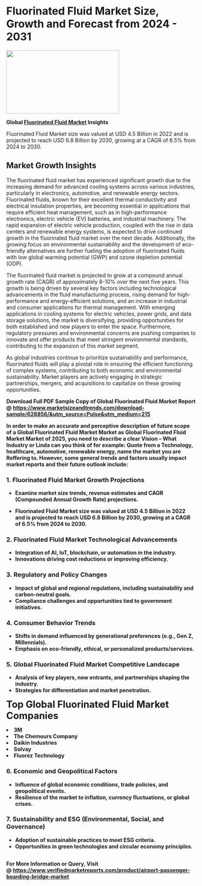 <H1>Fluorinated Fluid Market Size, Growth and Forecast from 2024 - 2031</H1><img class="aligncenter size-medium wp-image-584254" src="https://thirdeyenews.in/wp-content/uploads/2024/09/Global-Market-Research-300x168.jpeg" alt="" width="300" height="168" /><p><strong>Global&nbsp;<a href="https://www.marketsizeandtrends.com/download-sample/628856/&amp;utm_source=Pulse&amp;utm_medium=215">Fluorinated Fluid Market</a> Insights</strong></p><p>Fluorinated Fluid Market size was valued at USD 4.5 Billion in 2022 and is projected to reach USD 6.8 Billion by 2030, growing at a CAGR of 6.5% from 2024 to 2030.</p><p><h2>Market Growth Insights</h2> <p>The fluorinated fluid market has experienced significant growth due to the increasing demand for advanced cooling systems across various industries, particularly in electronics, automotive, and renewable energy sectors. Fluorinated fluids, known for their excellent thermal conductivity and electrical insulation properties, are becoming essential in applications that require efficient heat management, such as in high-performance electronics, electric vehicle (EV) batteries, and industrial machinery. The rapid expansion of electric vehicle production, coupled with the rise in data centers and renewable energy systems, is expected to drive continued growth in the fluorinated fluid market over the next decade. Additionally, the growing focus on environmental sustainability and the development of eco-friendly alternatives are further fueling the adoption of fluorinated fluids with low global warming potential (GWP) and ozone depletion potential (ODP).</p> <p><strong></strong></p> <p>The fluorinated fluid market is projected to grow at a compound annual growth rate (CAGR) of approximately 8-10% over the next five years. This growth is being driven by several key factors including technological advancements in the fluid manufacturing process, rising demand for high-performance and energy-efficient solutions, and an increase in industrial and consumer applications for thermal management. With emerging applications in cooling systems for electric vehicles, power grids, and data storage solutions, the market is diversifying, providing opportunities for both established and new players to enter the space. Furthermore, regulatory pressures and environmental concerns are pushing companies to innovate and offer products that meet stringent environmental standards, contributing to the expansion of this market segment. <p>As global industries continue to prioritize sustainability and performance, fluorinated fluids will play a pivotal role in ensuring the efficient functioning of complex systems, contributing to both economic and environmental sustainability. Market players are actively engaging in strategic partnerships, mergers, and acquisitions to capitalize on these growing opportunities.</p> <p><strong></p><p><span class=""><strong>Download Full PDF Sample Copy of Global Fluorinated Fluid Market Report</strong> @ <a href="https://www.marketsizeandtrends.com/download-sample/628856/&amp;utm_source=Pulse&amp;utm_medium=215" target="_blank">https://www.marketsizeandtrends.com/download-sample/628856/&amp;utm_source=Pulse&amp;utm_medium=215</a></span></p><p>In order to make an accurate and perceptive description of future scope of a Global&nbsp;Fluorinated Fluid Market Market as Global&nbsp;Fluorinated Fluid Market Market of 2025, you need to describe a clear Vision &ndash; What Industry or Linda can you think of for example: Quote from a Technology, healthcare, automotive, renewable energy, name the market you are Reffering to. However, some general trends and factors usually impact market reports and their future outlook include:</p><h3>1.&nbsp;<strong>Fluorinated Fluid Market Growth Projections</strong></h3><ul><li>Examine market size trends, revenue estimates and CAGR (Compounded Annual Growth Rate) projections.</li><li><p>Fluorinated Fluid Market size was valued at USD 4.5 Billion in 2022 and is projected to reach USD 6.8 Billion by 2030, growing at a CAGR of 6.5% from 2024 to 2030.</p></li></ul><h3>2.&nbsp;<strong>Fluorinated Fluid Market Technological Advancements</strong></h3><ul><li>Integration of AI, IoT, blockchain, or automation in the industry.</li><li>Innovations driving cost reductions or improving efficiency.</li></ul><h3>3.&nbsp;<strong>Regulatory and Policy Changes</strong></h3><ul><li>Impact of global and regional regulations, including sustainability and carbon-neutral goals.</li><li>Compliance challenges and opportunities tied to government initiatives.</li></ul><h3>4.&nbsp;<strong>Consumer Behavior Trends</strong></h3><ul><li>Shifts in demand influenced by generational preferences (e.g., Gen Z, Millennials).</li><li>Emphasis on eco-friendly, ethical, or personalized products/services.</li></ul><h3>5.&nbsp;<strong>Global Fluorinated Fluid Market Competitive Landscape</strong></h3><ul><li>Analysis of key players, new entrants, and partnerships shaping the industry.</li><li>Strategies for differentiation and market penetration.</li></ul><p data-pm-slice="1 1 []"><span style="color: inherit; font-family: inherit; font-size: 25px;">Top Global Fluorinated Fluid Market Companies</span></p><div class="" data-test-id=""><p><li>3M</li><li> The Chemours Company</li><li> Daikin Industries</li><li> Solvay</li><li> Fluorez Technology</li></p></div><h3>6.&nbsp;<strong>Economic and Geopolitical Factors</strong></h3><ul><li>Influence of global economic conditions, trade policies, and geopolitical events.</li><li>Resilience of the market to inflation, currency fluctuations, or global crises.</li></ul><h3>7.&nbsp;<strong>Sustainability and ESG (Environmental, Social, and Governance)</strong></h3><ul><li>Adoption of sustainable practices to meet ESG criteria.</li><li>Opportunities in green technologies and circular economy principles.</li></ul><h2><strong style="font-size: 14px;">For More Information or Query, Visit @&nbsp;</strong><a style="background-color: #ffffff; font-size: 14px;" href="https://www.marketsizeandtrends.com/report/fluorinated-fluid-market/" target="_blank">https://www.verifiedmarketreports.com/product/airport-passenger-boarding-bridge-market</a></h2>
